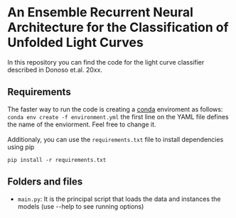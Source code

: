 # An Ensemble Recurrent Neural Architecture for the Classification of Unfolded Light Curves

In this repository you can find the code for the light curve classifier described in Donoso et.al. 20xx. 

## Requirements
The faster way to run the code is creating a [conda](https://docs.conda.io/en/latest/miniconda.html) enviroment as follows:
```conda env create -f environment.yml```
the first line on the YAML file defines the name of the enviorment. Feel free to change it. 
<br><br>
Additionaly, you can use the `requirements.txt` file to install dependencies using pip
```
pip install -r requirements.txt
```

## Folders and files
- `main.py`: It is the principal script that loads the data and instances the models (use --help to see running options)
